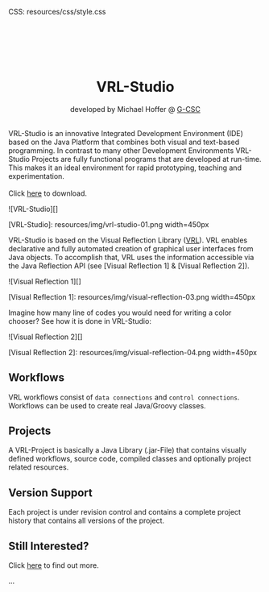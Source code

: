 CSS: resources/css/style.css

<header></header>

<!--content-begin-->

<h1 align=center><br><br>VRL-Studio</h1>
<p align=center>developed by Michael Hoffer @ <a href=http://gcsc.uni-frankfurt.de>G-CSC</a></p>


<br>VRL-Studio is an innovative Integrated Development Environment (IDE) based on the Java Platform that combines both visual and text-based programming. In contrast to many other Development Environments VRL-Studio Projects are fully functional programs that are developed at run-time. This makes it an ideal environment for rapid prototyping, teaching and experimentation. <br><br>Click [here](./download.html) to download.

![VRL-Studio][]

[VRL-Studio]: resources/img/vrl-studio-01.png width=450px

VRL-Studio is based on the Visual Reflection Library ([VRL](http://vrl.mihosoft.eu)). VRL enables declarative and fully automated creation of graphical user interfaces from Java objects. To accomplish that, VRL uses the information accessible via the Java Reflection API (see [Visual Reflection 1] & [Visual Reflection 2]).

![Visual Reflection 1][]

[Visual Reflection 1]: resources/img/visual-reflection-03.png width=450px

Imagine how many line of codes you would need for writing a color chooser? See how it is done in VRL-Studio:

![Visual Reflection 2][]

[Visual Reflection 2]: resources/img/visual-reflection-04.png width=450px

## Workflows ##

VRL workflows consist of `data connections` and `control connections`. Workflows can be used to create real Java/Groovy classes.

## Projects ##

A VRL-Project is basically a Java Library (.jar-File) that contains visually defined workflows, source code, compiled classes and optionally project related resources.

## Version Support ##

Each project is under revision control and contains a complete project history that contains all versions of the project.

## Still Interested? ##

Click [here](vrl-studio/what-is-vrl-studio.html) to find out more.

<!--content-end-->

<footer><section>...</section></footer>
